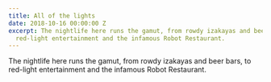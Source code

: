 ```yaml
---
title: All of the lights
date: 2018-10-16 00:00:00 Z
excerpt: The nightlife here runs the gamut, from rowdy izakayas and beer bars, to
  red-light entertainment and the infamous Robot Restaurant.
---
```


The nightlife here runs the gamut, from rowdy izakayas and beer bars, to red-light entertainment and the infamous Robot Restaurant.